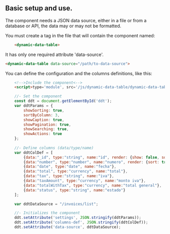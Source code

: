 <h2>Basic setup and use.</h2>
<p>The component needs a JSON data source, either in a file or from a database or API, the data may or may not be formatted.</p>
<p>You must create a tag in the file that will contain the component named:</p>

```html
    <dynamic-data-table>
```
<p>It has only one required attribute 'data-source'.

```html
<dynamic-data-table data-source="/path/to-data-source">
```
</p>
<p>You can define the configuration and the columns definitions, like this:</p>

```html
    <!-->Include the component<-->
    <script>type='module', src='/js/dynamic-data-table/dynamic-data-table-2024.class.js'</script>
```

```javascript
    //- Set the component
    const ddt = document.getElementById('ddt');
    var ddtParams = {
        showSorting: true,
        sortByColumn: 3,
        showCaption: true,
        showPagination: true,
        showSearching: true,
        showActions: true
    };
    
    //- Define columns (data/type/name)
    var ddtColDef = [
        {data:"_id", type:"string", name:"id", render: {show: false, sort: false}}, //- Required for actions buttons (name:"id")
        {data:"number", type:"number", name:"numero", render: {sort: true}},
        {data:"date", type:"date", name:"fecha"}, 
        {data:"total", type:"currency", name:"total"},
        {data:"tax", type:"string", name:"iva"}, 
        {data:"taxAmount", type:"currency", name:"monto iva"},
        {data:"totalWithTax", type:"currency", name:"total general"},           
        {data:"status", type:"string", name:"estado"}
    ];

    var ddtDataSource = "/invoices/list";

    //- Initializes the component
    ddt.setAttribute('settings', JSON.stringify(ddtParams));
    ddt.setAttribute('columns-def', JSON.stringify(ddtColDef));
    ddt.setAttribute('data-source', ddtDataSource);
```
